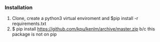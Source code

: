 ### Installation

1. Clone, create a python3 virtual enviroment and $pip install -r requirements.txt
2. $ pip install https://github.com/kpu/kenlm/archive/master.zip b/c this package is not on pip 
